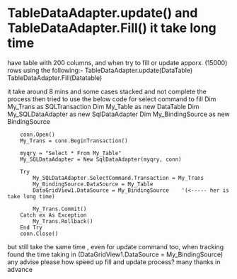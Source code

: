 
# TableDataAdapter.update() and TableDataAdapter.Fill() it take long time

have table with 200 columns, and when try to fill or update apporx. (15000) rows using the following:-
TableDataAdapter.update(DataTable)
TableDataAdapter.Fill(Datatable)

it take around 8 mins and some cases stacked and not complete the process
then tried to use the below code for select command to fill
        Dim My_Trans as SQLTransaction
        Dim My_Table as new DataTable
        Dim My_SQLDataAdapter as new SqlDataAdapter
        Dim My_BindingSource as new BindingSource

        conn.Open()
        My_Trans = conn.BeginTransaction()

        myqry = "Select * From My_Table"
        My_SQLDataAdapter = New SqlDataAdapter(myqry, conn)
 
        Try
            My_SQLDataAdapter.SelectCommand.Transaction = My_Trans
            My_BindingSource.DataSource = My_Table
            DataGridView1.DataSource = My_BindingSource    '(<----- her is take long time)

            My_Trans.Commit()
        Catch ex As Exception
            My_Trans.Rollback()
        End Try
        conn.Close()

but still take the same time , even for update command too, when tracking found the time taking in (DataGridView1.DataSource = My_BindingSource)
any advise please how speed up fill and update process?
many thanks in advance

        